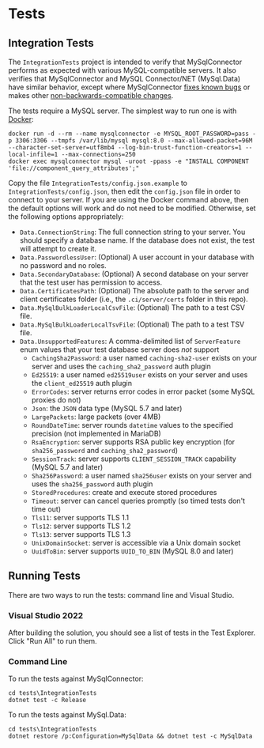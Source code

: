 # Tests

## Integration Tests

The `IntegrationTests` project is intended to verify that MySqlConnector performs as expected with various MySQL-compatible servers.
It also verifies that MySqlConnector and MySQL Connector/NET (MySql.Data) have similar behavior, except where MySqlConnector [fixes known bugs](https://mysqlconnector.net/tutorials/migrating-from-connector-net/#fixed-bugs) or makes other [non-backwards-compatible changes](https://mysqlconnector.net/tutorials/migrating-from-connector-net/).

The tests require a MySQL server. The simplest way to run one is with [Docker](https://www.docker.com/community-edition):

    docker run -d --rm --name mysqlconnector -e MYSQL_ROOT_PASSWORD=pass -p 3306:3306 --tmpfs /var/lib/mysql mysql:8.0 --max-allowed-packet=96M --character-set-server=utf8mb4 --log-bin-trust-function-creators=1 --local-infile=1 --max-connections=250
    docker exec mysqlconnector mysql -uroot -ppass -e "INSTALL COMPONENT 'file://component_query_attributes';"

Copy the file `IntegrationTests/config.json.example` to `IntegrationTests/config.json`, then edit
the `config.json` file in order to connect to your server. If you are using the Docker
command above, then the default options will work and do not need to be modified.
Otherwise, set the following options appropriately:

* `Data.ConnectionString`: The full connection string to your server. You should specify a database name. If the database does not exist, the test will attempt to create it.
* `Data.PasswordlessUser`: (Optional) A user account in your database with no password and no roles.
* `Data.SecondaryDatabase`: (Optional) A second database on your server that the test user has permission to access.
* `Data.CertificatesPath`: (Optional) The absolute path to the server and client certificates folder (i.e., the `.ci/server/certs` folder in this repo).
* `Data.MySqlBulkLoaderLocalCsvFile`: (Optional) The path to a test CSV file.
* `Data.MySqlBulkLoaderLocalTsvFile`: (Optional) The path to a test TSV file.
* `Data.UnsupportedFeatures`: A comma-delimited list of `ServerFeature` enum values that your test database server does *not* support
  * `CachingSha2Password`: a user named `caching-sha2-user` exists on your server and uses the `caching_sha2_password` auth plugin
  * `Ed25519`: a user named `ed25519user` exists on your server and uses the `client_ed25519` auth plugin
  * `ErrorCodes`: server returns error codes in error packet (some MySQL proxies do not)
  * `Json`: the `JSON` data type (MySQL 5.7 and later)
  * `LargePackets`: large packets (over 4MB)
  * `RoundDateTime`: server rounds `datetime` values to the specified precision (not implemented in MariaDB)
  * `RsaEncryption`: server supports RSA public key encryption (for `sha256_password` and `caching_sha2_password`)
  * `SessionTrack`: server supports `CLIENT_SESSION_TRACK` capability (MySQL 5.7 and later)
  * `Sha256Password`: a user named `sha256user` exists on your server and uses the `sha256_password` auth plugin
  * `StoredProcedures`: create and execute stored procedures
  * `Timeout`: server can cancel queries promptly (so timed tests don't time out)
  * `Tls11`: server supports TLS 1.1
  * `Tls12`: server supports TLS 1.2
  * `Tls13`: server supports TLS 1.3
  * `UnixDomainSocket`: server is accessible via a Unix domain socket
  * `UuidToBin`: server supports `UUID_TO_BIN` (MySQL 8.0 and later)

## Running Tests

There are two ways to run the tests: command line and Visual Studio.

### Visual Studio 2022

After building the solution, you should see a list of tests in the Test Explorer.  Click "Run All" to run them.

### Command Line

To run the tests against MySqlConnector:

```
cd tests\IntegrationTests
dotnet test -c Release
```

To run the tests against MySql.Data:

```
cd tests\IntegrationTests
dotnet restore /p:Configuration=MySqlData && dotnet test -c MySqlData
```
